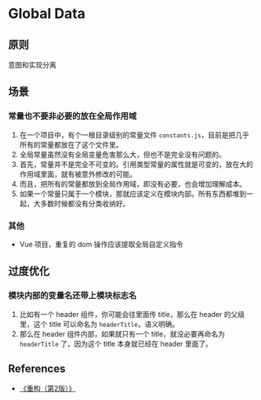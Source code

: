 # Global Data


## 原则
意图和实现分离


## 场景
### 常量也不要非必要的放在全局作用域
1. 在一个项目中，有个一根目录级别的常量文件 `constants.js`，目前是把几乎所有的常量都放在了这个文件里。
2. 全局常量虽然没有全局变量危害那么大，但也不是完全没有问题的。
3. 首先，常量并不是完全不可变的。引用类型常量的属性就是可变的，放在大的作用域里面，就有被意外修改的可能。
4. 而且，把所有的常量都放到全局作用域，即没有必要，也会增加理解成本。
5. 如果一个常量只属于一个模块，那就应该定义在模块内部。所有东西都堆到一起，大多数时候都没有分类收纳好。

### 其他
* Vue 项目，重复的 dom 操作应该提取全局自定义指令


## 过度优化
### 模块内部的变量名还带上模块标志名
1. 比如有一个 header 组件，你可能会往里面传 title，那么在 header 的父级里，这个 title 可以命名为 `headerTitle`，语义明确。
2. 那么在 header 组件内部，如果就只有一个 title，就没必要再命名为 `headerTitle` 了，因为这个 title 本身就已经在 header 里面了。




















































## References
* [《重构（第2版）》](https://book.douban.com/subject/33400354/)
